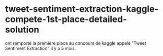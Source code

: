 # tweet-sentiment-extraction-kaggle-compete-1st-place-detailed-solution
ont remporté la première place au concours de kaggle appelé "Tweet Sentiment Extraction" il y a 5 mois.
